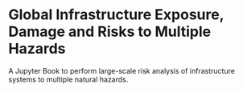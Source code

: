 # Global Infrastructure Exposure, Damage and Risks to Multiple Hazards 

A Jupyter Book to perform large-scale risk analysis of infrastructure systems to multiple natural hazards. 
